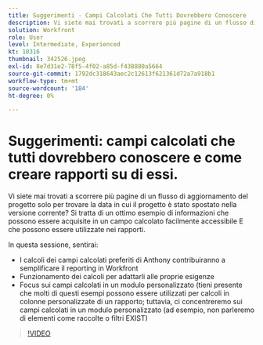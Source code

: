 ```yaml
---
title: Suggerimenti - Campi Calcolati Che Tutti Dovrebbero Conoscere
description: Vi siete mai trovati a scorrere più pagine di un flusso di aggiornamento del progetto solo per trovare la data in cui il progetto è stato spostato nella versione corrente? Si tratta di un ottimo ... (le descrizioni devono essere comprese tra 60 e 160 caratteri)
solution: Workfront
role: User
level: Intermediate, Experienced
kt: 10316
thumbnail: 342526.jpeg
exl-id: 8e7d31e2-78f5-4f02-a85d-f438880a5664
source-git-commit: 1792dc318643aec2c12613f621361d72a7a918b1
workflow-type: tm+mt
source-wordcount: '184'
ht-degree: 0%

---
```


# Suggerimenti: campi calcolati che tutti dovrebbero conoscere e come creare rapporti su di essi.

Vi siete mai trovati a scorrere più pagine di un flusso di aggiornamento del progetto solo per trovare la data in cui il progetto è stato spostato nella versione corrente? Si tratta di un ottimo esempio di informazioni che possono essere acquisite in un campo calcolato facilmente accessibile E che possono essere utilizzate nei rapporti.

In questa sessione, sentirai:

* I calcoli dei campi calcolati preferiti di Anthony contribuiranno a semplificare il reporting in Workfront
* Funzionamento dei calcoli per adattarli alle proprie esigenze
* Focus sui campi calcolati in un modulo personalizzato (tieni presente che molti di questi esempi possono essere utilizzati per calcoli in colonne personalizzate di un rapporto; tuttavia, ci concentreremo sui campi calcolati in un modulo personalizzato (ad esempio, non parleremo di elementi come raccolte o filtri EXIST)

>[!VIDEO](https://video.tv.adobe.com/v/342526/?quality=12&learn=on)
